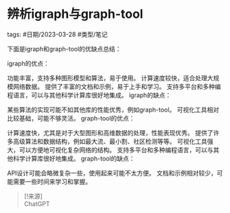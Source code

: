 # 辨析igraph与graph-tool



tags: #日期/2023-03-28 #类型/笔记 




下面是igraph和graph-tool的优缺点总结：

igraph的优点：

功能丰富，支持多种图形模型和算法，易于使用。
计算速度较快，适合处理大规模网络数据。
提供了丰富的文档和示例，易于上手和学习。
支持多平台和多种编程语言，可以与其他科学计算库很好地集成。
igraph的缺点：

某些算法的实现可能不如其他库的性能优秀，例如graph-tool。
可视化工具相对比较基础，可能不够灵活。
graph-tool的优点：

计算速度快，尤其是对于大型图形和高维数据的处理，性能表现优秀。
提供了许多高级算法和数据结构，例如最大流、最小割、社区检测等等。
可视化工具强大，可以方便地可视化复杂网络的结构。
支持多平台和多种编程语言，可以与其他科学计算库很好地集成。
graph-tool的缺点：

API设计可能会略微复杂一些，使用起来可能不太方便。
文档和示例相对较少，可能需要一些时间来学习和掌握。

> [!来源]  
> ChatGPT


